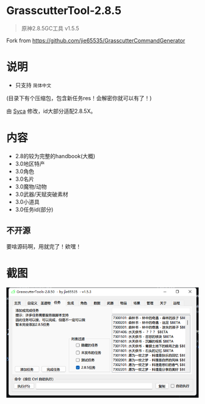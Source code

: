 # GrasscutterTool-2.8.5
> 原神2.8.5GC工具 v1.5.5

Fork from https://github.com/jie65535/GrasscutterCommandGenerator

# 说明
 - 只支持 `简体中文`

(目录下有个压缩包，包含新任务res！会解密你就可以有了！)

由 [Syca](https://github.com/Sycamore0) 修改，id大部分适配2.8.5X。
# 内容
 - 2.8的较为完整的handbook(大概)
 - 3.0地区特产
 - 3.0角色
 - 3.0名片
 - 3.0魔物/动物
 - 3.0武器/天赋突破素材
 - 3.0小道具
 - 3.0任务id(部分)

## 不开源
要啥源码啊，用就完了！欸嘿！

# 截图
![image](https://github.com/Sycamore0/Sycamore0/blob/api/peoject/M85O6Y%7D2RGUX2QR%7BLBF%60ACX.png?raw=true)
